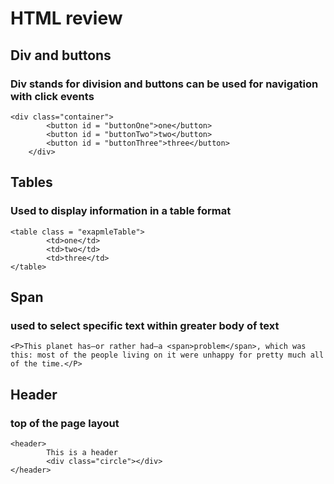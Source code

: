 # HTML review

## Div and buttons
### Div stands for division and buttons can be used for navigation with click events 
```
<div class="container">
        <button id = "buttonOne">one</button>
        <button id = "buttonTwo">two</button>
        <button id = "buttonThree">three</button>
    </div>
```
## Tables
### Used to display information in a table format
```
<table class = "exapmleTable">
        <td>one</td>
        <td>two</td>
        <td>three</td>
</table>
```
## Span
### used to select specific text within greater body of text

```
<P>This planet has—or rather had—a <span>problem</span>, which was this: most of the people living on it were unhappy for pretty much all of the time.</P>
```
## Header
### top of the page layout

```
<header>
        This is a header
        <div class="circle"></div>
</header>
```
